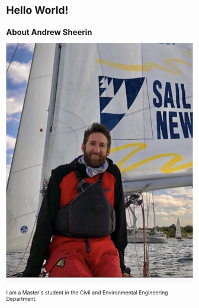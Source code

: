 # Hello World! 

## About Andrew Sheerin

![minipic](/images/me.jpg?raw=True)

I am a Master's student in the Civil and Environmental Engineering Department. 

